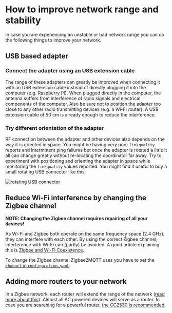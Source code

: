 ---
---
# How to improve network range and stability
In case you are experiencing an unstable or bad network range you can do the following things to improve your network.

## USB based adapter
### Connect the adapter using an USB extension cable
The range of these adapters can greatly be improved when connecting it with an USB extension
cable instead of directly plugging it into the computer (e.g. Raspberry Pi). When plugged directly in the computer, the antenna suffers from interference of radio signals and electrical components of the computer. Also be sure not to position the adapter too close
to any other radio transmitting devices (e.g. a Wi-Fi router). A USB extension cable of 50 cm is already enough to reduce the interference.

### Try different orientation of the adapter
RF connection between the adapter and other devices also depends on the way it is oriented in space. You might be having very poor `linkquality` reports and intermittent ping failures but once the adapter is rotated a little it all can change greatly without re-locating the coordinator far away. Try to experiment with positioning and orienting the adapter in space while monitoring the `linkquality` values reported. You might find it useful to buy a small rotating USB connector like this:

![rotating USB connector](https://i.imgur.com/AI41Oxz.png)

## Reduce Wi-Fi interference by changing the Zigbee channel
**NOTE: Changing the Zigbee channel requires repairing of all your devices!**

As Wi-Fi and Zigbee both operate on the same frequency space (2.4 GHz), they can interfere with each other. By using the correct Zigbee channel, interference with Wi-Fi can (partly) be avoided. A good article explaining this is [Zigbee and Wi-Fi Coexistence](https://www.metageek.com/training/resources/zigbee-wifi-coexistence.html).

To change the Zigbee channel Zigbee2MQTT uses you have to set the [`channel` in `configuration.yaml`](../information/configuration.md).

## Adding more routers to your network
In a Zigbee network, each router will extend the range of the network ([read more about this](../information/zigbee_network.md)). Almost all AC powered devices will serve as a router. In case you are searching for a powerful router, [the CC2530 is recommended](./how_to_create_a_cc2530_router.md).
